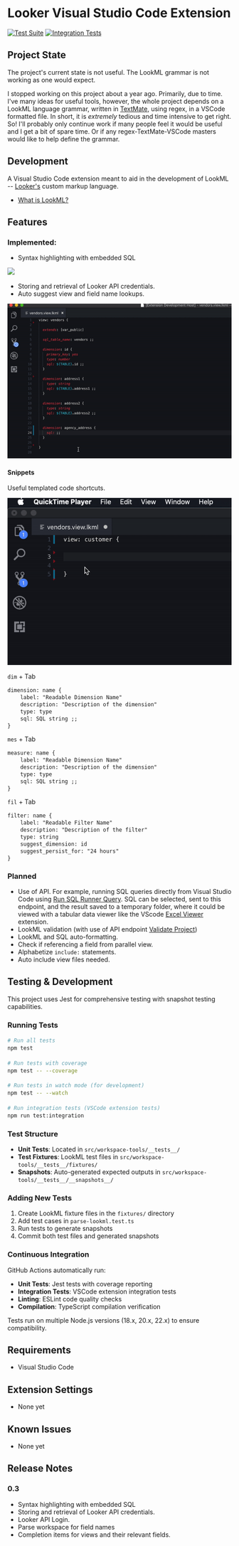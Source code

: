 # Looker Visual Studio Code Extension

[![Test Suite](https://github.com/Ladvien/vscode-looker/actions/workflows/test.yml/badge.svg)](https://github.com/Ladvien/vscode-looker/actions/workflows/test.yml)
[![Integration Tests](https://github.com/Ladvien/vscode-looker/actions/workflows/integration.yml/badge.svg)](https://github.com/Ladvien/vscode-looker/actions/workflows/integration.yml)

## Project State

The project's current state is not useful. The LookML grammar is not working as one would expect.

I stopped working on this project about a year ago. Primarily, due to time. I've many ideas for useful tools, however, the whole project depends on a LookML language grammar, written in [TextMate](https://macromates.com/manual/en/language_grammars), using regex, in a VSCode formatted file. In short, it is _extremely_ tedious and time intensive to get right. So! I'll probably only continue work if many people feel it would be useful and I get a bit of spare time. Or if any regex-TextMate-VSCode masters would like to help define the grammar.

## Development

A Visual Studio Code extension meant to aid in the development of LookML -- [Looker's](https://looker.com/product/business-intelligence) custom markup language.

- [What is LookML?](https://docs.looker.com/data-modeling/learning-lookml/what-is-lookml)

## Features

### Implemented:

- Syntax highlighting with embedded SQL

![](https://raw.githubusercontent.com/Ladvien/vscode-looker/master/docs/lookml-example.png)

- Storing and retrieval of Looker API credentials.
- Auto suggest view and field name lookups.

![Image](./docs/vscode-looker-auto-complete.gif)

#### Snippets

Useful templated code shortcuts.

![](./docs/vscode-looker-snippet-example.gif)

`dim` + Tab

```
dimension: name {
    label: "Readable Dimension Name"
    description: "Description of the dimension"
    type: type
    sql: SQL string ;;
}
```

`mes` + Tab

```
measure: name {
    label: "Readable Dimension Name"
    description: "Description of the dimension"
    type: type
    sql: SQL string ;;
}
```

`fil` + Tab

```
filter: name {
    label: "Readable Filter Name"
    description: "Description of the filter"
    type: string
    suggest_dimension: id
    suggest_persist_for: "24 hours"
}
```

### Planned

- Use of API. For example, running SQL queries directly from Visual Studio Code using [Run SQL Runner Query](https://docs.looker.com/reference/api-and-integration/api-reference/v3.1/sql-query#run_sql_runner_query). SQL can be selected, sent to this endpoint, and the result saved to a temporary folder, where it could be viewed with a tabular data viewer like the VScode [Excel Viewer](https://marketplace.visualstudio.com/items?itemName=GrapeCity.gc-excelviewer) extension.
- LookML validation (with use of API endpoint [Validate Project](https://docs.looker.com/reference/api-and-integration/api-reference/v3.1/project#validate_project))
- LookML and SQL auto-formatting.
- Check if referencing a field from parallel view.
- Alphabetize `include:` statements.
- Auto include view files needed.

## Testing & Development

This project uses Jest for comprehensive testing with snapshot testing capabilities.

### Running Tests

```bash
# Run all tests
npm test

# Run tests with coverage
npm test -- --coverage

# Run tests in watch mode (for development)
npm test -- --watch

# Run integration tests (VSCode extension tests)
npm run test:integration
```

### Test Structure

- **Unit Tests**: Located in `src/workspace-tools/__tests__/`
- **Test Fixtures**: LookML test files in `src/workspace-tools/__tests__/fixtures/`
- **Snapshots**: Auto-generated expected outputs in `src/workspace-tools/__tests__/__snapshots__/`

### Adding New Tests

1. Create LookML fixture files in the `fixtures/` directory
2. Add test cases in `parse-lookml.test.ts`
3. Run tests to generate snapshots
4. Commit both test files and generated snapshots

### Continuous Integration

GitHub Actions automatically run:

- **Unit Tests**: Jest tests with coverage reporting
- **Integration Tests**: VSCode extension integration tests
- **Linting**: ESLint code quality checks
- **Compilation**: TypeScript compilation verification

Tests run on multiple Node.js versions (18.x, 20.x, 22.x) to ensure compatibility.

## Requirements

- Visual Studio Code

## Extension Settings

- None yet

## Known Issues

- None yet

## Release Notes

### 0.3

- Syntax highlighting with embedded SQL
- Storing and retrieval of Looker API credentials.
- Looker API Login.
- Parse workspace for field names
- Completion items for views and their relevant fields.
